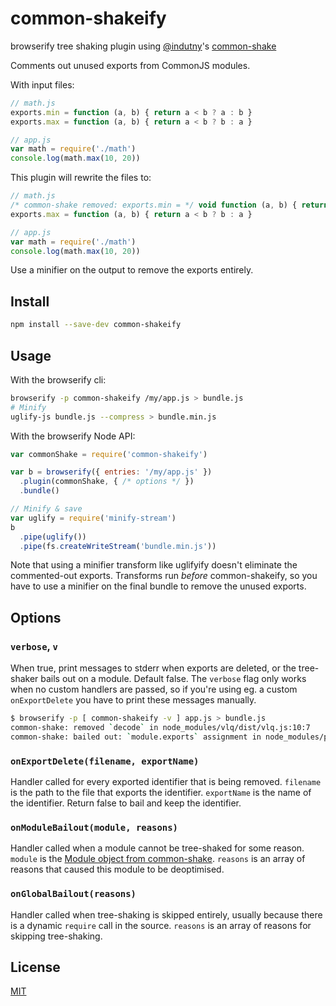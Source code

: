 # common-shakeify

browserify tree shaking plugin using [@indutny](https://github.com/indutny)'s [common-shake](https://github.com/indutny/common-shake)

Comments out unused exports from CommonJS modules.

With input files:

```js
// math.js
exports.min = function (a, b) { return a < b ? a : b }
exports.max = function (a, b) { return a < b ? b : a }

// app.js
var math = require('./math')
console.log(math.max(10, 20))
```

This plugin will rewrite the files to:

```js
// math.js
/* common-shake removed: exports.min = */ void function (a, b) { return a < b ? a : b }
exports.max = function (a, b) { return a < b ? b : a }

// app.js
var math = require('./math')
console.log(math.max(10, 20))
```

Use a minifier on the output to remove the exports entirely.

## Install

```bash
npm install --save-dev common-shakeify
```

## Usage

With the browserify cli:

```bash
browserify -p common-shakeify /my/app.js > bundle.js
# Minify
uglify-js bundle.js --compress > bundle.min.js
```

With the browserify Node API:

```js
var commonShake = require('common-shakeify')

var b = browserify({ entries: '/my/app.js' })
  .plugin(commonShake, { /* options */ })
  .bundle()

// Minify & save
var uglify = require('minify-stream')
b
  .pipe(uglify())
  .pipe(fs.createWriteStream('bundle.min.js'))
```

Note that using a minifier transform like uglifyify doesn't eliminate the commented-out exports.
Transforms run _before_ common-shakeify, so you have to use a minifier on the final bundle to remove the unused exports.

## Options

### `verbose`, `v`

When true, print messages to stderr when exports are deleted, or the tree-shaker bails out on a module.
Default false.
The `verbose` flag only works when no custom handlers are passed, so if you're using eg. a custom `onExportDelete` you have to print these messages manually.

```bash
$ browserify -p [ common-shakeify -v ] app.js > bundle.js
common-shake: removed `decode` in node_modules/vlq/dist/vlq.js:10:7
common-shake: bailed out: `module.exports` assignment in node_modules/process-nextick-args/index.js:20:3
```

### `onExportDelete(filename, exportName)`

Handler called for every exported identifier that is being removed.
`filename` is the path to the file that exports the identifier. `exportName` is the name of the identifier. Return false to bail and keep the identifier.

### `onModuleBailout(module, reasons)`

Handler called when a module cannot be tree-shaked for some reason.
`module` is the [Module object from common-shake](https://github.com/indutny/common-shake/blob/master/lib/shake/module.js).
`reasons` is an array of reasons that caused this module to be deoptimised.

### `onGlobalBailout(reasons)`

Handler called when tree-shaking is skipped entirely, usually because there is a dynamic `require` call in the source.
`reasons` is an array of reasons for skipping tree-shaking.

## License

[MIT](./LICENSE)
